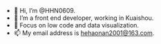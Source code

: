 - 👋 Hi, I’m @HHN0609.
- 👀 I’m a front end developer, working in Kuaishou.
- 🌱 Focus on low code and data visualization. 
- 📫 My email address is hehaonan2001@163.com.

<!---
HHN0609/HHN0609 is a ✨ special ✨ repository because its `README.md` (this file) appears on your GitHub profile.
You can click the Preview link to take a look at your changes.
--->
